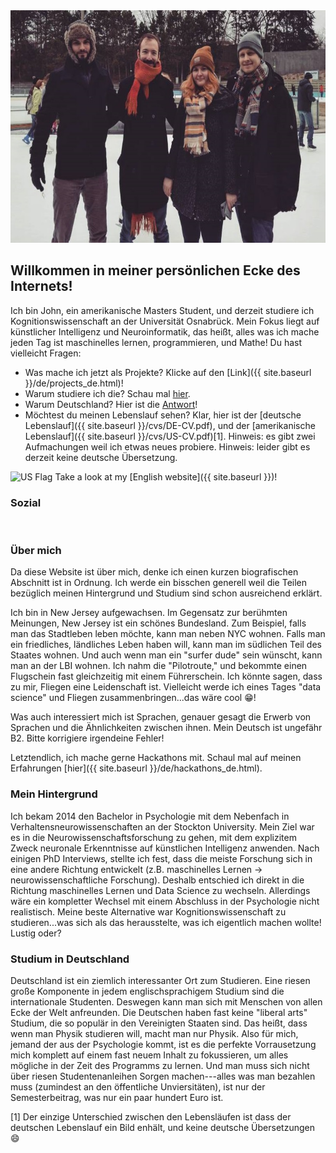 <!---![Picture of me ice skating]({{ site.baseurl }}/imgs/ice.jpg =200x100)-->
<img src="../imgs/ice.jpg" alt="Bilder von mir eislaufen" width="625" height="372">

## Willkommen in meiner persönlichen Ecke des Internets!

Ich bin John, ein amerikanische Masters Student, und derzeit studiere ich Kognitionswissenschaft an der Universität Osnabrück.  Mein Fokus liegt auf künstlicher Intelligenz und Neuroinformatik, das heißt, alles was ich mache jeden Tag ist maschinelles lernen, programmieren, und Mathe!  Du hast vielleicht Fragen:
- Was mache ich jetzt als Projekte? Klicke auf den [Link]({{ site.baseurl }}/de/projects_de.html)!
- Warum studiere ich die? Schau mal [hier](#background).
- Warum Deutschland? Hier ist die [Antwort](#germany)!
- Möchtest du meinen Lebenslauf sehen? Klar, hier ist der [deutsche Lebenslauf]({{ site.baseurl }}/cvs/DE-CV.pdf), und der [amerikanische Lebenslauf]({{ site.baseurl }}/cvs/US-CV.pdf)[1]. Hinweis: es gibt zwei Aufmachungen weil ich etwas neues probiere.  Hinweis: leider gibt es derzeit keine deutsche Übersetzung.

<img src="https://www.emojibase.com/resources/img/emojis/apple/x1f1fa-1f1f8.png.pagespeed.ic.R63_4E5mnM.webp" alt="US Flag" width="20" height="20"> Take a look at my [English website]({{ site.baseurl }})!

<body>
  <div class="index-wrapper">
    <div class="aside">
      <div class="info-card">
        <h3>Sozial</h3>
        <a href="https://www.linkedin.com/in/johnberroa/" target="_blank"><img src="https://cedcn.org/wp-content/themes/cedcn/images/icon-linkedin.svg" alt="" width="25"/></a>
        <a href="https://github.com/johnberroa/" target="_blank"><img src="https://www.freefavicon.com/freefavicons/icons/github-152-289345.png" alt="" width="22"/></a>
        <a href="https://www.instagram.com/mygermanreise/" target="_blank"><img src="https://instagram-brand.com/wp-content/uploads/2016/11/app-icon2.png" alt="" width="22"/></a>
      </div>
      <div id="particles-js"></div>
    </div>
  </div>
</body>

### Über mich
Da diese Website ist über mich, denke ich einen kurzen biografischen Abschnitt ist in Ordnung.  Ich werde ein bisschen generell weil die Teilen bezüglich meinen Hintergrund und Studium sind schon ausreichend erklärt.

Ich bin in New Jersey aufgewachsen.  Im Gegensatz zur berühmten Meinungen, New Jersey ist ein schönes Bundesland.
Zum Beispiel, falls man das Stadtleben leben möchte, kann man neben NYC wohnen.  Falls man ein friedliches, ländliches Leben haben will, kann man im südlichen Teil des Staates wohnen.  Und auch wenn man ein "surfer dude" sein wünscht, kann man an der LBI wohnen.  Ich nahm die "Pilotroute," und bekommte einen Flugschein fast gleichzeitig mit einem Führerschein.  Ich könnte sagen, dass zu mir, Fliegen eine Leidenschaft ist.  Vielleicht werde ich eines Tages "data science" und Fliegen zusammenbringen...das wäre cool :grin:!

Was auch interessiert mich ist Sprachen, genauer gesagt die Erwerb von Sprachen und die Ähnlichkeiten zwischen ihnen.  Mein Deutsch ist ungefähr B2.  Bitte korrigiere irgendeine Fehler!

Letztendlich, ich mache gerne Hackathons mit.  Schaul mal auf meinen Erfahrungen [hier]({{ site.baseurl }}/de/hackathons_de.html).

### <a name="background"></a>Mein Hintergrund
Ich bekam 2014 den Bachelor in Psychologie mit dem Nebenfach in Verhaltensneurowissenschaften an der Stockton University.  Mein Ziel war es in die Neurowissenschaftsforschung zu gehen, mit dem explizitem Zweck neuronale Erkenntnisse auf künstlichen Intelligenz anwenden.  Nach einigen PhD Interviews, stellte ich fest, dass die meiste Forschung sich in eine andere Richtung entwickelt (z.B. maschinelles Lernen -> neurowissenschaftliche Forschung).  Deshalb entschied ich direkt in die Richtung maschinelles Lernen und Data Science zu wechseln.  Allerdings wäre ein kompletter Wechsel mit einem Abschluss in der Psychologie  nicht realistisch.  Meine beste Alternative war Kognitionswissenschaft zu studieren...was sich als das herausstelte, was ich  eigentlich machen wollte!  Lustig oder?

### <a name="germany"></a>Studium in Deutschland
Deutschland ist ein ziemlich interessanter Ort zum Studieren.  Eine riesen große Komponente in jedem englischsprachigem Studium sind die internationale Studenten. Deswegen kann man sich mit Menschen von allen Ecke der Welt anfreunden.  Die Deutschen haben fast keine "liberal arts" Studium, die so populär in den Vereinigten Staaten sind. Das heißt, dass wenn man Physik studieren will, macht man nur Physik.  Also für mich, jemand der aus der Psychologie kommt, ist es die perfekte Vorrausetzung mich komplett auf einem fast neuem Inhalt zu fokussieren, um alles mögliche in der Zeit des Programms zu lernen.  Und man muss sich nicht über riesen Studentenanleihen Sorgen machen---alles was man bezahlen muss (zumindest an den öffentliche Unviersitäten), ist nur der Semesterbeitrag, was nur ein paar hundert Euro ist.


[1] Der einzige Unterschied zwischen den Lebensläufen ist dass der deutschen Lebenslauf ein Bild enhält, und keine deutsche Übersetzungen :smile: